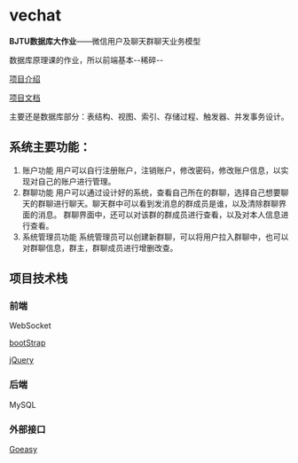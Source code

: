 # vechat
**BJTU数据库大作业**——微信用户及聊天群聊天业务模型

数据库原理课的作业，所以前端基本--稀碎--

[项目介绍](http://www.auswitz.top/2022/01/26/mysqlAssignment/)

[项目文档](http://www.auswitz.top/2022/01/26/mysqlAssignment/)

主要还是数据库部分：表结构、视图、索引、存储过程、触发器、并发事务设计。
## 系统主要功能：
1.	账户功能
用户可以自行注册账户，注销账户，修改密码，修改账户信息，以实现对自己的账户进行管理。
2.	群聊功能
用户可以通过设计好的系统，查看自己所在的群聊，选择自己想要聊天的群聊进行聊天。聊天群中可以看到发消息的群成员是谁，以及清除群聊界面的消息。
群聊界面中，还可以对该群的群成员进行查看，以及对本人信息进行查看。
3.	系统管理员功能
系统管理员可以创建新群聊，可以将用户拉入群聊中，也可以对群聊信息，群主，群聊成员进行增删改查。
## 项目技术栈
### 前端
WebSocket

[bootStrap](https://getbootstrap.com/docs/5.1/getting-started/introduction/)

[jQuery](https://jquery.com/)
### 后端
MySQL
### 外部接口
[Goeasy](https://www.goeasy.io/)
